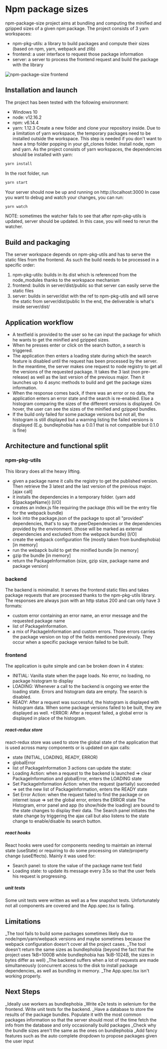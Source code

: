 # Npm package sizes
npm-package-size project aims at bundling and computing the minified and gzipped sizes of a given npm package.
The project consists of 3 yarn workspaces: 
+ npm-pkg-utils: a library to build packages and compute their sizes (based on npm, yarn, webpack and zlib)
+ frontend: a user interface to request those package information  
+ server: a server to process the frontend request and build the package with the library

![npm-package-size frontend](screenshot.png?raw=true)
## Installation and launch
The project has been tested with the following environment:
+ Windows 10
+ node: v12.16.2
+ npm: v6.14.4
+ yarn: 1.12.3
Create a new folder and clone your repository inside. Due to a limitation of yarn workspace, the temporary packages 
need to be installed outside the workspace. This step is needed if you don't want to have a tmp folder popping in your 
git_clones folder. 
Install node, npm and yarn. As the project consists of yarn workspaces, the dependencies should be installed with yarn:
```bash
yarn install
```
In the root folder, run
```bash
yarn start
```
Your server should now be up and running on http://localhost:3000
In case you want to debug and watch your changes, you can run:
```bash
yarn watch
```
NOTE: sometimes the watcher fails to see that after npm-pkg-utils is updated, server should be updated. In this case,
 you will need to rerun the watcher.
 ## Build and packaging
 The server workspace depends on npm-pkg-utils and has to serve the static files from the frontend. As such the build
  needs to be processed in a specific order:
  1. npm-pkg-utils: builds in its dist which is referenced from the node_modules thanks to the workspace mechanism
  2. frontend: builds in server/dist/public so that server can easily serve the static files
  3. server: builds in server/dist with the ref to npm-pkg-utils and will serve the static from server/dist/public
In the end, the deliverable is what's inside server/dist/
## Application workflow
+ A textfield is provided to the user so he can input the package for which he wants to get the minified and gzipped 
sizes. 
+ When he presses enter or click on the search button, a search is triggered. 
+ The application then enters a loading state during which the search feature is disabled until the request 
has been processed by the server. In the meantime, the server makes one request to node registry to get all the 
versions of the requested package. It takes the 3 last (non pre-release) as well as the last version of the previous 
major. Then it launches up to 4 async methods to build and get the package sizes information.
+ When the response comes back, if there was an error or no data, the application enters an error state and the search 
is re-enabled. Else a histogram comparing the sizes of the different versions is displayed. On hover, the user can see 
the sizes of the minified and gzipped bundles.
+ If the build only failed for some package versions but not all, the histogram is still displayed but a warning 
listing the failed versions is displayed (E.g. bundlephobia has a 0.0.1 that is not compatible but 0.1.0 is fine)
## Architecture and functional split
### npm-pkg-utils
This library does all the heavy lifting. 
+ given a package name it calls the registry to get the published version. Then retrieve the 3 latest and the last 
version of the previous major. [ajax call]
+ it installs the dependencies in a temporary folder. (yarn add ${packageName}) [I/O]
+ creates an index.js file requiring the package (this will be the entry file for the webpack bundle)
+ look into the package.json of the package to spot all "provided" dependencies, that's to say the peerDependencies
 or the dependencies provided by the environment. (those will be marked as external dependencies and excluded from the 
 webpack bundle) [I/O]
 + create the webpack configuration file (mostly taken from bundlephobia) [in memory]
 + run the webapck build to get the minified bundle [in memory]
 + gzip the bundle [in memory]
 + return the PackageInformation (size, gzip size, package name and package version)  
### backend
The backend is minimalist. It serves the frontend static files and takes package requests that are processed thanks 
to the npm-pkg-utils library. The responses are always json with an http status 200 and can only have 3 formats:
+ custom error containing an error name, an error message and the requested package name
+ list of PackageInformation. 
+ a mix of PackageInformation and custom errors. Those errors carries the package version on top of the fields 
mentioned previously. They occur when a specific package version failed to be built. 
### frontend
The application is quite simple and can be broken down in 4 states:
+ INITIAL: Vanilla state when the page loads. No error, no loading, no package histogram to display
+ LOADING: Whenever a call to the backend is ongoing we enter the loading state. Errors and histogram data are empty. 
The search is disabled.
+ READY: After a request was successful, the histogram is displayed with histogram data. When some package versions 
failed to be built, they are displayed as well.
 +ERROR: After a request failed, a global error is displayed in place of the histogram.
##### react-redux store
react-redux store was used to store the global state of the application that is used across many components or is 
updated on ajax calls:
+ state (INITIAL, LOADING, READY, ERROR)
+ globalError
+ list of PackageInformation
3 actions can update the state:
+ Loading Action: when a request to the backend is launched => clear PackageInformation and globalError, enters the 
LOADING state
+ Set PackageInformation Action: when the request (partially) succeeded => set the new list of PackageInformation, 
enters the READY state
+ Set Error Action: when the request failed to find the package or on internet issue => set the global error, enters 
the ERROR state
The Histogram, error panel and app (to show/hide the loading) are bound to the state changes to display their data. 
The Search panel initiates the state change by triggering the ajax call but also listens to the state change to 
enable/disable its search button.
##### react hooks
React hooks were used for components needing to maintain an internal state (useState) or requiring to do some 
processing on state/property change (useEffects). Mainly it was used for:
+ Search panel: to store the value of the package name text field
+ Loading state: to update its message every 3.5s so that the user feels his request is progressing. 
##### unit tests
Some unit tests were written as well as a few snapshot tests. Unfortunately not all components are covered and the 
App.spec.tsx is failing. 

## Limitations
_The tool fails to build some packages sometimes likely due to node/npm/yarn/webpack versions and maybe sometimes 
because the webpack configuration doesn't cover all the project cases.
_The tool doesn't return the same sizes as bundlephobia (beyond the fact that the project uses 1kB=1000B while 
bundlephobia has 1kiB-1024B, the sizes in bytes differ as well)
_The backend suffers when a lot of requests are made simultaneously (concurrent access to the disk to install 
package dependencies, as well as bundling in memory.
_The App.spec.tsx isn't working properly.
## Next Steps
_Ideally use workers as bundlephobia
_Write e2e tests in selenium for the frontend. Write unit tests for the backend.
_Have a database to store the results of the package bundles. Populate it with the most common packages 
information so that the server should most of the time fetch the info from the database and only occasionally build 
packages
_Check why the bundle sizes aren't the same as the ones on bundlephobia
_Add fancy features such as the auto complete dropdown to propose packages given the user input
